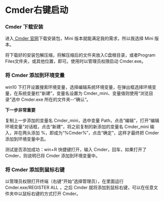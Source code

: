 # Cmder右键启动

### Cmder 下载安装

进入[ Cmder 官网](https://cmder.net/)下载安装包，Mini 版本就能满足我的需求，所以我选择 Mini 版本。

将下载好的安装包解压缩，将解压缩后的文件夹放入C盘根目录，或者Program Files文件夹，或其他位置，即可。使用时以管理员权限启动 Cmder.exe。

### 将 Cmder 添加到环境变量

win10 下打开设置搜索环境变量，选择编辑系统环境变量，在弹出框选择环境变量，在系统变量栏“新建”，变量名设置为 Cmder_mini、变量值则使用“浏览目录”选中 Cmder.exe 所在的文件夹--“确认”。

**下一步非常重要**

复制上一步添加的变量名 Cmder_mini，选中变量 Path，点击“编辑”，打开“编辑环境变量”对话框，点击“新建”，将之前复制的新添加的变量名 Cmder_mini 输入，并在两头添加 %，即成为“%Cmder%”，点击“确定”，这样才最终把 Cmder 添加到环境变量中去。

测试是否添加成功：win+R 快捷键打开，输入 Cmder，回车，如果打开了 Cmder，则说明已将 Cmder 添加到环境变量中。

### 将 Cmder 添加到鼠标右键

以管理员权限打开终端（右键“开始”选择管理员），在里面运行 Cmder.exe/REGISTER ALL ，之后 Cmder 就将添加到鼠标右键，可以在任意文件夹中以鼠标右键的方式打开 Cmder。

